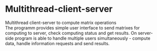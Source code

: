 # Multithread-client-server
Multithread client-server to compute matrix operations<br />
The programm provides simple user interface to send matrixes for computing to server, check computing status and get results. On server-side program is able to handle multiple users simultaneously - compute data, handle information requests and send results. 

